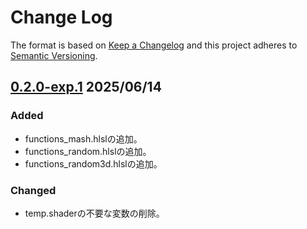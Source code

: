 # Change Log

The format is based on [Keep a Changelog](http://keepachangelog.com/)
and this project adheres to [Semantic Versioning](http://semver.org/).

## [0.2.0-exp.1] 2025/06/14
### Added
- functions_mash.hlslの追加。
- functions_random.hlslの追加。
- functions_random3d.hlslの追加。

### Changed
- temp.shaderの不要な変数の削除。



[0.2.0-exp.1]: https://github.com/r-delta-c/DeltaField-Shader-Commons/compare/0.1.0-exp.1...0.2.0-exp.1


<!--
## [Unreleased]

[Unreleased]: https://github.com/r-delta-c/DeltaField-Shader-Commons/compare/0.1.0-exp.1...0.1.0-exp.1

-->